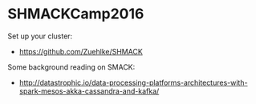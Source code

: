 # SHMACKCamp2016

Set up your cluster:
* https://github.com/Zuehlke/SHMACK

Some background reading on SMACK:
* http://datastrophic.io/data-processing-platforms-architectures-with-spark-mesos-akka-cassandra-and-kafka/
